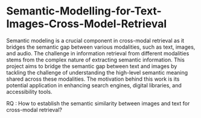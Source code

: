 # Semantic-Modelling-for-Text-Images-Cross-Model-Retrieval
Semantic modeling is a crucial component in cross-modal retrieval as it
bridges the semantic gap between various modalities, such as text, images,
and audio. The challenge in information retrieval from different modalities
stems from the complex nature of extracting semantic information. This project
aims to bridge the semantic gap between text and images by tackling the
challenge of understanding the high-level semantic meaning shared across
these modalities. The motivation behind this work is its potential application in
enhancing search engines, digital libraries, and accessibility tools.

RQ : How to establish the semantic similarity between images and text for
cross-modal retrieval?

